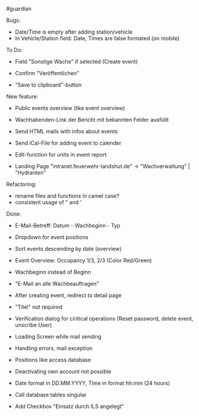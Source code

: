 #guardian

Bugs:

- Date/Time is empty after adding station/vehicle
- In Vehicle/Station field: Date, Times are false formated (on mobile)


To Do: 

- Field "Sonstige Wache" if selected (Create event)

- Confirm "Veröffentlichen"

- "Save to clipboard"-button 

New feature:

- Public events overview (like event overview)

- Wachhabenden-Link der Bericht mit bekannten Felder ausfüllt

- Send HTML mails with infos about events
- Send iCal-File for adding event to calender

- Edit-function for units in event report

- Landing Page "intranet.feuerwehr-landshut.de" -> "Wachverwaltung" | "Hydranten"

Refactoring: 

- rename files and functions in camel case?
- consistent usage of " and '

Done: 
- E-Mail-Betreff: Datum - Wachbeginn - Typ
- Dropdown for event positions

- Sort events descending by date (overview)
- Event Overview: Occupancy 1/3, 2/3 (Color Red/Green)
- Wachbeginn instead of Beginn
- "E-Mail an alle Wachbeauftragen"
- After creating event, redirect to detail page
- "Titel" not required


- Verification dialog for ciritical operations
	(Reset password, delete event, unscribe User)
- Loading Screen while mail sending
- Handling errors, mail exception
- Positions like access database
- Deactivating own account not possible
- Date format in DD.MM.YYYY, Time in format hh:mm (24 hours)
- Call database tables singular
- Add Checkbox "Einsatz durch ILS angelegt"
